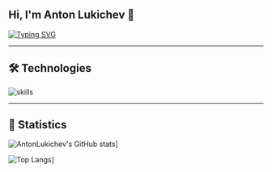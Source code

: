 ## Hi, I'm Anton Lukichev 👋

[![Typing SVG](https://readme-typing-svg.herokuapp.com?color=333333&lines=Full+Stack+Developer;TeamLead+in+SberMarket)](https://git.io/typing-svg)

---

## :hammer_and_wrench: Technologies

![skills](https://skillicons.dev/icons?i=html,css,sass,js,ts,nodejs,react,vue,mongodb,postgresql,redis,py,django,docker,kubernetes,md,git,figma,nginx,vscode&theme=light)

---

## 📝 Statistics

![AntonLukichev's GitHub stats](https://github-readme-stats.vercel.app/api?username=AntonLukichev&count_private=true&show_icons=true&theme=dracula)]

![Top Langs](https://github-readme-stats.vercel.app/api/top-langs/?username=AntonLukichev&hide=php&layout=compact&theme=dracula)]

<!--
**AntonLukichev/AntonLukichev** is a ✨ _special_ ✨ repository because its `README.md` (this file) appears on your GitHub profile.

Here are some ideas to get you started:

- 🔭 I’m currently working on ...
- 🌱 I’m currently learning ...
- 👯 I’m looking to collaborate on ...
- 🤔 I’m looking for help with ...
- 💬 Ask me about ...
- 📫 How to reach me: ...
- 😄 Pronouns: ...
- ⚡ Fun fact: ...
-->
